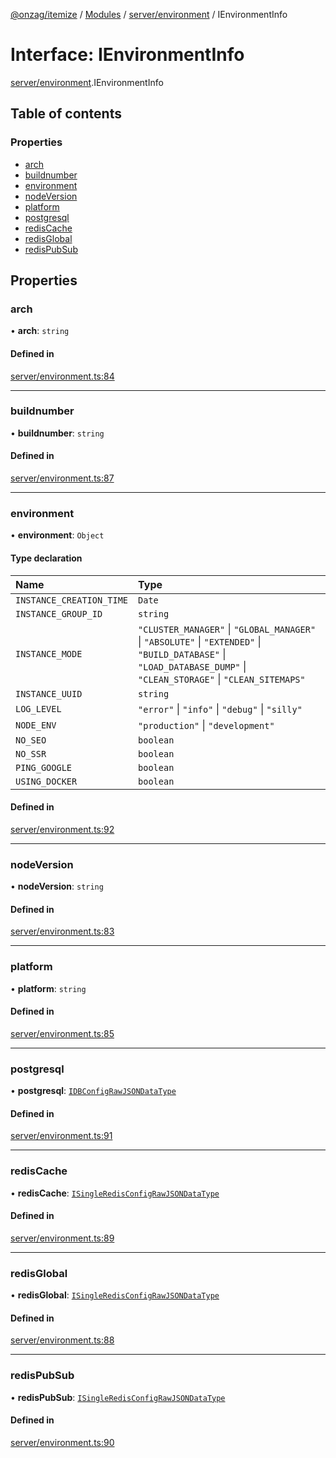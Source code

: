 [@onzag/itemize](../README.md) / [Modules](../modules.md) / [server/environment](../modules/server_environment.md) / IEnvironmentInfo

# Interface: IEnvironmentInfo

[server/environment](../modules/server_environment.md).IEnvironmentInfo

## Table of contents

### Properties

- [arch](server_environment.IEnvironmentInfo.md#arch)
- [buildnumber](server_environment.IEnvironmentInfo.md#buildnumber)
- [environment](server_environment.IEnvironmentInfo.md#environment)
- [nodeVersion](server_environment.IEnvironmentInfo.md#nodeversion)
- [platform](server_environment.IEnvironmentInfo.md#platform)
- [postgresql](server_environment.IEnvironmentInfo.md#postgresql)
- [redisCache](server_environment.IEnvironmentInfo.md#rediscache)
- [redisGlobal](server_environment.IEnvironmentInfo.md#redisglobal)
- [redisPubSub](server_environment.IEnvironmentInfo.md#redispubsub)

## Properties

### arch

• **arch**: `string`

#### Defined in

[server/environment.ts:84](https://github.com/onzag/itemize/blob/f2db74a5/server/environment.ts#L84)

___

### buildnumber

• **buildnumber**: `string`

#### Defined in

[server/environment.ts:87](https://github.com/onzag/itemize/blob/f2db74a5/server/environment.ts#L87)

___

### environment

• **environment**: `Object`

#### Type declaration

| Name | Type |
| :------ | :------ |
| `INSTANCE_CREATION_TIME` | `Date` |
| `INSTANCE_GROUP_ID` | `string` |
| `INSTANCE_MODE` | ``"CLUSTER_MANAGER"`` \| ``"GLOBAL_MANAGER"`` \| ``"ABSOLUTE"`` \| ``"EXTENDED"`` \| ``"BUILD_DATABASE"`` \| ``"LOAD_DATABASE_DUMP"`` \| ``"CLEAN_STORAGE"`` \| ``"CLEAN_SITEMAPS"`` |
| `INSTANCE_UUID` | `string` |
| `LOG_LEVEL` | ``"error"`` \| ``"info"`` \| ``"debug"`` \| ``"silly"`` |
| `NODE_ENV` | ``"production"`` \| ``"development"`` |
| `NO_SEO` | `boolean` |
| `NO_SSR` | `boolean` |
| `PING_GOOGLE` | `boolean` |
| `USING_DOCKER` | `boolean` |

#### Defined in

[server/environment.ts:92](https://github.com/onzag/itemize/blob/f2db74a5/server/environment.ts#L92)

___

### nodeVersion

• **nodeVersion**: `string`

#### Defined in

[server/environment.ts:83](https://github.com/onzag/itemize/blob/f2db74a5/server/environment.ts#L83)

___

### platform

• **platform**: `string`

#### Defined in

[server/environment.ts:85](https://github.com/onzag/itemize/blob/f2db74a5/server/environment.ts#L85)

___

### postgresql

• **postgresql**: [`IDBConfigRawJSONDataType`](config.IDBConfigRawJSONDataType.md)

#### Defined in

[server/environment.ts:91](https://github.com/onzag/itemize/blob/f2db74a5/server/environment.ts#L91)

___

### redisCache

• **redisCache**: [`ISingleRedisConfigRawJSONDataType`](config.ISingleRedisConfigRawJSONDataType.md)

#### Defined in

[server/environment.ts:89](https://github.com/onzag/itemize/blob/f2db74a5/server/environment.ts#L89)

___

### redisGlobal

• **redisGlobal**: [`ISingleRedisConfigRawJSONDataType`](config.ISingleRedisConfigRawJSONDataType.md)

#### Defined in

[server/environment.ts:88](https://github.com/onzag/itemize/blob/f2db74a5/server/environment.ts#L88)

___

### redisPubSub

• **redisPubSub**: [`ISingleRedisConfigRawJSONDataType`](config.ISingleRedisConfigRawJSONDataType.md)

#### Defined in

[server/environment.ts:90](https://github.com/onzag/itemize/blob/f2db74a5/server/environment.ts#L90)
